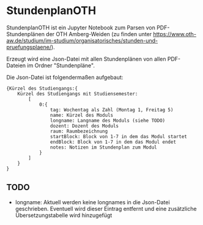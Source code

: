 # StundenplanOTH

StundenplanOTH ist ein Jupyter Notebook zum Parsen von PDF-Stundenplänen der OTH Amberg-Weiden (zu finden unter https://www.oth-aw.de/studium/im-studium/organisatorisches/stunden-und-pruefungsplaene/).

Erzeugt wird eine Json-Datei mit allen Stundenplänen von allen PDF-Dateien im Ordner "Stundenpläne".

Die Json-Datei ist folgendermaßen aufgebaut:
```
{Kürzel des Studiengangs:{
    Kürzel des Studiengangs mit Studiensemester:
        [
            0:{
                tag: Wochentag als Zahl (Montag 1, Freitag 5)
                name: Kürzel des Moduls
                longname: Langname des Moduls (siehe TODO)
                dozent: Dozent des Moduls
                raum: Raumbezeichnung
                startBlock: Block von 1-7 in dem das Modul startet
                endBlock: Block von 1-7 in dem das Modul endet
                notes: Notizen im Stundenplan zum Modul 
            }
        ]
    }
}
```
## TODO
- longname: Aktuell werden keine longnames in die Json-Datei geschrieben. Eventuell wird dieser Eintrag entfernt und eine zusätzliche Übersetzungstabelle wird hinzugefügt